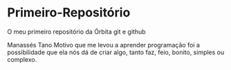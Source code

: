 # Primeiro-Repositório
O meu primeiro repositório da Órbita git e github

Manassés Tano
Motivo que me levou a aprender programação foi a possibilidade que ela nós dá de criar algo, tanto faz, feio, bonito, simples ou complexo.
